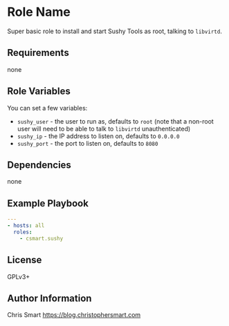 Role Name
=========

Super basic role to install and start Sushy Tools as root, talking to `libvirtd`.

Requirements
------------

none

Role Variables
--------------

You can set a few variables:

 - `sushy_user` - the user to run as, defaults to `root` (note that a non-root user will need to be able to talk to `libvirtd` unauthenticated)
 - `sushy_ip` - the IP address to listen on, defaults to `0.0.0.0`
 - `sushy_port` - the port to listen on, defaults to `8080`

Dependencies
------------

none

Example Playbook
----------------


```yaml
---
- hosts: all
  roles:
    - csmart.sushy
```

License
-------

GPLv3+

Author Information
------------------

Chris Smart https://blog.christophersmart.com
